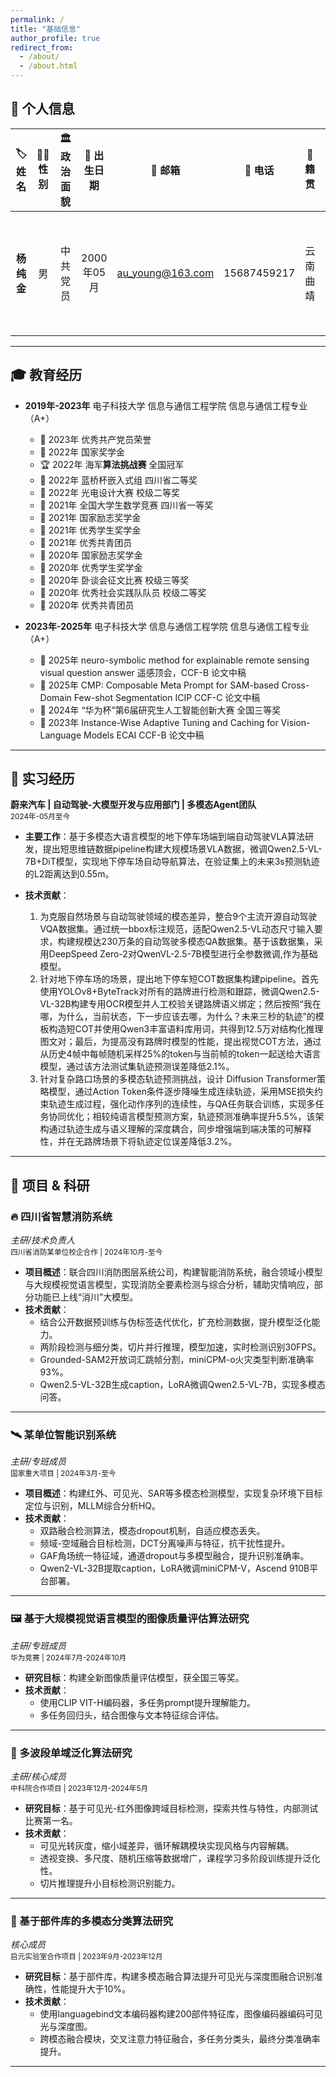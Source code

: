 ```yaml
---
permalink: /
title: "基础信息"
author_profile: true
redirect_from: 
  - /about/
  - /about.html
---
```


## 👤 个人信息

| 🏷️ 姓名   | 👨‍🦰 性别 | 🏛️ 政治面貌 | 🎂 出生日期   | 📧 邮箱              | 📱 电话         | 🏡 籍贯     | 🎓 学历               |
|:----------:|:--------:|:------------:|:--------------:|:--------------------:|:--------------:|:----------:|:---------------------:|
| **杨纯金** | 男       | 中共党员     | 2000年05月     | [au_young@163.com](mailto:au_young@163.com) | 15687459217  | 云南曲靖     | 电子科技大学 硕士     |

---

## 🎓 教育经历

* **2019年-2023年** 电子科技大学 信息与通信工程学院 信息与通信工程专业（A+）
    * 🏅 2023年 优秀共产党员荣誉
    * 🥇 2022年 国家奖学金
    * 🏆 2022年 海军**算法挑战赛** 全国冠军
    * 🥈 2022年 蓝桥杯嵌入式组 四川省二等奖
    * 🥈 2022年 光电设计大赛 校级二等奖
    * 🥇 2021年 全国大学生数学竞赛 四川省一等奖
    * 🥇 2021年 国家励志奖学金
    * 🏅 2021年 优秀学生奖学金
    * 🏅 2021年 优秀共青团员
    * 🥇 2020年 国家励志奖学金
    * 🏅 2020年 优秀学生奖学金
    * 📝 2020年 卧谈会征文比赛 校级三等奖
    * 🏅 2020年 优秀社会实践队队员 校级二等奖
    * 🏅 2020年 优秀共青团员

* **2023年-2025年** 电子科技大学 信息与通信工程学院 信息与通信工程专业（A+）
    * 📄 2025年 neuro-symbolic method for explainable remote sensing visual question answer 遥感顶会，CCF-B 论文中稿
    * 📄 2025年 CMP: Composable Meta Prompt for SAM-based Cross-Domain Few-shot Segmentation ICIP CCF-C  论文中稿
    * 🥉 2024年 “华为杯”第6届研究生人工智能创新大赛 全国三等奖
    * 📄 2023年 Instance-Wise Adaptive Tuning and Caching for Vision-Language Models ECAI CCF-B 论文中稿

---

## 🏢 实习经历

**蔚来汽车 | 自动驾驶-大模型开发与应用部门 | 多模态Agent团队**  
<small>2024年-05月至今</small>

- **主要工作**：基于多模态大语言模型的地下停车场端到端自动驾驶VLA算法研发，提出短思维链数据pipeline构建大规模场景VLA数据，微调Qwen2.5-VL-7B+DiT模型，实现地下停车场自动导航算法，在验证集上的未来3s预测轨迹的L2距离达到0.55m。

- **技术贡献**：
    1. 为克服自然场景与自动驾驶领域的模态差异，整合9个主流开源自动驾驶VQA数据集。通过统一bbox标注规范，适配Qwen2.5-VL动态尺寸输入要求，构建规模达230万条的自动驾驶多模态QA数据集。基于该数据集，采用DeepSpeed Zero-2对QwenVL-2.5-7B模型进行全参数微调,作为基础模型。
    2. 针对地下停车场的场景，提出地下停车短COT数据集构建pipeline。首先使用YOLOv8+ByteTrack对所有的路牌进行检测和跟踪，微调Qwen2.5-VL-32B构建专用OCR模型并人工校验关键路牌语义绑定；然后按照“我在哪，为什么，当前状态，下一步应该去哪，为什么？未来三秒的轨迹”的模板构造短COT并使用Qwen3丰富语料库用词，共得到12.5万对结构化推理图文对；最后，为提高没有路牌时模型的性能，提出视觉COT方法，通过从历史4帧中每帧随机采样25%的token与当前帧的token一起送给大语言模型，通过该方法测试集轨迹预测误差降低2.1%。
    3. 针对复杂路口场景的多模态轨迹预测挑战，设计 Diffusion Transformer策略模型，通过Action Token条件逐步降噪生成连续轨迹，采用MSE损失约束轨迹生成过程​，强化动作序列的连续性，与QA任务联合训练，实现多任务协同优化​；相较纯语言模型预测方案，轨迹预测准确率提升5.5%​，该架构通过轨迹生成与语义理解的深度耦合​，同步增强端到端决策的可解释性，并在无路牌场景下将轨迹定位误差降低3.2%。

---

## 🚀 项目 & 科研

### 🔥 四川省智慧消防系统  
*主研/技术负责人*  
<small>四川省消防某单位校企合作 | 2024年10月-至今</small>

- **项目概述**：联合四川消防图层系统公司，构建智能消防系统，融合领域小模型与大规模视觉语言模型，实现消防全要素检测与综合分析，辅助灾情响应，部分功能已上线“消川”大模型。
- **技术贡献**：
    - 结合公开数据预训练与伪标签迭代优化，扩充检测数据，提升模型泛化能力。
    - 两阶段检测与细分类，切片并行推理，模型加速，实时检测识别30FPS。
    - Grounded-SAM2开放词汇跳帧分割，miniCPM-o火灾类型判断准确率93%。
    - Qwen2.5-VL-32B生成caption，LoRA微调Qwen2.5-VL-7B，实现多模态问答。

---

### 🛰️ 某单位智能识别系统  
*主研/专班成员*  
<small>国家重大项目 | 2024年3月-至今</small>

- **项目概述**：构建红外、可见光、SAR等多模态检测模型，实现复杂环境下目标定位与识别，MLLM综合分析HQ。
- **技术贡献**：
    - 双路融合检测算法，模态dropout机制，自适应模态丢失。
    - 频域-空域融合目标检测，DCT分离噪声与特征，抗干扰性提升。
    - GAF角场统一特征域，通道dropout与多模型融合，提升识别准确率。
    - Qwen2-VL-32B提取caption，LoRA微调miniCPM-V，Ascend 910B平台部署。

---

### 🖼️ 基于大规模视觉语言模型的图像质量评估算法研究  
*主研/专班成员*  
<small>华为竞赛 | 2024年7月-2024年10月</small>

- **研究目标**：构建全新图像质量评估模型，获全国三等奖。
- **技术贡献**：
    - 使用CLIP VIT-H编码器，多任务prompt提升理解能力。
    - 多任务回归头，结合图像与文本特征综合评估。

---

### 🌈 多波段单域泛化算法研究  
*主研/核心成员*  
<small>中科院合作项目 | 2023年12月-2024年5月</small>

- **研究目标**：基于可见光-红外图像跨域目标检测，探索共性与特性，内部测试比赛第一名。
- **技术贡献**：
    - 可见光转灰度，缩小域差异，循环解耦模块实现风格与内容解耦。
    - 透视变换、多尺度、随机压缩等数据增广，课程学习多阶段训练提升泛化性。
    - 切片推理提升小目标检测识别能力。

---

### 🧩 基于部件库的多模态分类算法研究  
*核心成员*  
<small>启元实验室合作项目 | 2023年9月-2023年12月</small>

- **研究目标**：基于部件库，构建多模态融合算法提升可见光与深度图融合识别准确性，性能提升大于10%。
- **技术贡献**：
    - 使用languagebind文本编码器构建200部件特征库，图像编码器编码可见光与深度图。
    - 跨模态融合模块，交叉注意力特征融合，多任务分类头，最终分类准确率提升。

---